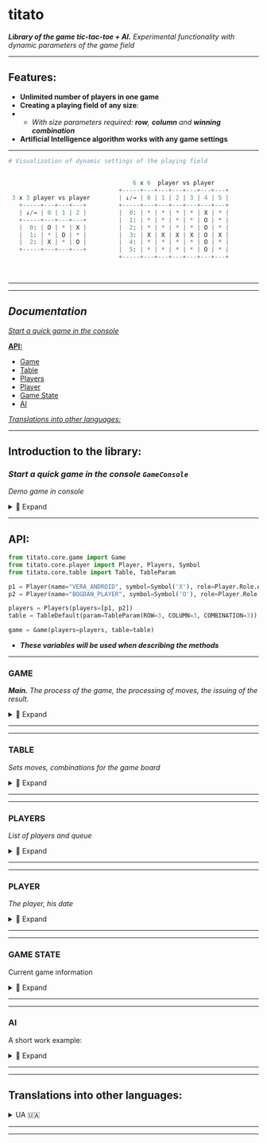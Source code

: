 # titato

___Library of the game tic-tac-toe + AI.___ _Experimental functionality with dynamic parameters of the game field_

___

## Features:
+ **Unlimited number of players in one game**
+ **Creating a playing field of any size**:
+ + *With size parameters required: **row**, **column** and **winning combination***
+ **Artificial Intelligence algorithm works with any game settings**

___

  
```python
# Visualization of dynamic settings of the playing field
                                                                               10 x 10  player vs player vs player
                                                                        +-----+---+---+---+---+---+---+---+---+---+---+
                                   6 x 6  player vs player              | ↓/→ | 0 | 1 | 2 | 3 | 4 | 5 | 6 | 7 | 8 | 9 |
                               +-----+---+---+---+---+---+---+          +-----+---+---+---+---+---+---+---+---+---+---+
 3 x 3 player vs player        | ↓/→ | 0 | 1 | 2 | 3 | 4 | 5 |          |  0: | * | * | * | * | * | * | * | * | * | * |
   +-----+---+---+---+         +-----+---+---+---+---+---+---+          |  1: | X | * | * | * | * | * | * | O | * | * |
   | ↓/→ | 0 | 1 | 2 |         |  0: | * | * | * | * | X | * |          |  2: | * | X | * | * | * | * | O | * | * | * |
   +-----+---+---+---+         |  1: | * | * | * | * | O | * |          |  3: | * | * | P | * | * | P | * | * | * | * |
   |  0: | O | * | X |         |  2: | * | * | * | * | O | * |          |  4: | * | * | * | X | O | * | * | * | * | * |
   |  1: | * | O | * |         |  3: | X | X | X | X | O | X |          |  5: | * | * | * | O | X | * | * | * | * | * |
   |  2: | X | * | O |         |  4: | * | * | * | * | O | * |          |  6: | * | * | O | * | * | X | * | * | * | * |
   +-----+---+---+---+         |  5: | * | * | * | * | O | * |          |  7: | * | O | * | * | * | * | X | * | O | * |
                               +-----+---+---+---+---+---+---+          |  8: | O | * | * | * | * | * | * | * | * | * |
                                                                        |  9: | * | * | X | P | P | P | P | O | P | P |
                                                                        +-----+---+---+---+---+---+---+---+---+---+---+
```


___
___


## ***Documentation***

[*Start a quick game in the console*](https://github.com/Steppe-Mammoth/titato/blob/dev-1.x/README.md#start-a-quick-game-in-the-console-gameconsole)

[**API:**](https://github.com/Steppe-Mammoth/titato/blob/dev-1.x/README.md#api) 
* [Game](https://github.com/Steppe-Mammoth/titato/blob/dev-1.x/README.md#game) 
* [Table](https://github.com/Steppe-Mammoth/titato/blob/dev-1.x/README.md#table) 
* [Players](https://github.com/Steppe-Mammoth/titato/blob/dev-1.x/README.md#players) 
* [Player](https://github.com/Steppe-Mammoth/titato/blob/dev-1.x/README.md#player) 
* [Game State](https://github.com/Steppe-Mammoth/titato/blob/dev-1.x/README.md#game-state) 
* [AI](https://github.com/Steppe-Mammoth/titato/blob/dev-1.x/README.md#ai) 

[*Translations into other languages:*](https://github.com/Steppe-Mammoth/titato/blob/dev-1.x/README.md#translations-into-other-languages)

___

## Introduction to the library:

### *Start a quick game in the console `GameConsole`*
*Demo game in console*

<details>
 <summary> 🤖 Expand </summary>

_We can set any size for the game table, and many players for the game_
- _AI and the list of winning combinations for players are adjusted automatically_

_We will use this. **Instead of the classic 3×3 table — let's create 7×7, and 3 players**
Let the bots play with each other this time. Let's look at it._

```python
from titato.client import GameConsole
from titato.core.player import Player, Players, Symbol
from titato.core.table import Table, TableParam


if __name__ == "__main__":
    p1 = Player(name="PETROS_ANDROID:1", symbol=Symbol('X'), role=Player.Role.ANDROID)
    p2 = Player(name="AMIGOS_ANDROID:2", symbol=Symbol('O'), role=Player.Role.ANDROID)
    p3 = Player(name="GENTOS_ANDROID:3", symbol=Symbol('K'), role=Player.Role.ANDROID)

    # p4 = Player(name="PLAYER", symbol=Symbol('P'), role=Player.Role.USER)

    players = Players(players=[p1, p2, p3])
    table = Table(param=TableParam(ROW=7, COLUMN=7, COMBINATION=5))

    game = GameConsole(players=players, table=table)
    game.start_game()
```

<details>
  <summary>Attempt #1</summary>
  
```python
WIN: PETROS_ANDROID:1 < X > | COMB: < ((1, 1), (2, 2), (3, 3), (4, 4), (5, 5)) >
+-----+---+---+---+---+---+---+---+
| ↓/→ | 0 | 1 | 2 | 3 | 4 | 5 | 6 |
+-----+---+---+---+---+---+---+---+
|  0: | O | * | * | * | K | X | K |
|  1: | K | X | * | * | O | * | X |
|  2: | X | K | X | O | K | O | X |
|  3: | K | O | K | X | X | K | O |
|  4: | K | O | X | X | X | O | X |
|  5: | O | O | K | O | O | X | X |
|  6: | * | * | O | K | * | K | K |
+-----+---+---+---+---+---+---+---+
```
</details>

<details>
  <summary>Attempt #2</summary>
  
```python
PEACE: ALL USED CELLS
+-----+---+---+---+---+---+---+---+
| ↓/→ | 0 | 1 | 2 | 3 | 4 | 5 | 6 |
+-----+---+---+---+---+---+---+---+
|  0: | X | K | K | O | O | O | X |
|  1: | K | X | X | K | X | O | K |
|  2: | X | K | O | O | O | X | K |
|  3: | O | X | K | K | O | K | X |
|  4: | X | O | K | O | O | X | O |
|  5: | X | X | O | X | X | K | K |
|  6: | K | K | X | O | K | O | X |
+-----+---+---+---+---+---+---+---+
```
</details>

<details>
  <summary>Attempt #3</summary>
  
```python
WIN: AMIGOS_ANDROID:2 < O > | COMB: < ((3, 1), (3, 2), (3, 3), (3, 4), (3, 5)) >
+-----+---+---+---+---+---+---+---+
| ↓/→ | 0 | 1 | 2 | 3 | 4 | 5 | 6 |
+-----+---+---+---+---+---+---+---+
|  0: | * | * | * | * | K | * | * |
|  1: | * | * | * | * | K | * | * |
|  2: | * | X | * | * | * | * | * |
|  3: | * | O | O | O | O | O | X |
|  4: | * | * | * | * | K | * | * |
|  5: | * | * | * | * | * | * | * |
|  6: | K | X | X | X | O | X | K |
+-----+---+---+---+---+---+---+---+
```
</details>


<details>
  <summary> * Brief description of GameConsole </summary> 

The `.start_game` method activates a while a loop with an exit condition,
if the game will be logically finished (There is a win / All cells are occupied == `game_console.game_state.is_finished`)

* For queued players that return True for the `player.is_android` method, automatic cell search is applied, 
players who return True for `player.is_user` will be prompted to enter indexes in the console

</details>




__If you want to load the processor with a hundred bots in a 1000×1000 field — no one will interfere!__

_Let's go further._

</details>

___


## API:
    
```python
from titato.core.game import Game
from titato.core.player import Player, Players, Symbol
from titato.core.table import Table, TableParam

p1 = Player(name="VERA_ANDROID", symbol=Symbol('X'), role=Player.Role.ANDROID)
p2 = Player(name="BOGDAN_PLAYER", symbol=Symbol('O'), role=Player.Role.USER)

players = Players(players=[p1, p2])
table = TableDefault(param=TableParam(ROW=3, COLUMN=3, COMBINATION=3))

game = Game(players=players, table=table)
```
+ ___These variables will be used when describing the methods___

___

### GAME 
___Main.___ _The process of the game, the processing of moves, the issuing of the result._


<details>
  <summary>📂 Expand </summary> 

___

#### - Take a step. `game.step`:
```python
def step(self, index_row: int, index_column: int, player: PlayerBase)
```
```python
# input
game.step(index_row=1, index_column=0, player=p2)  
game.step(index_row=1, index_column=2, player=p2)  
game.step(index_row=1, index_column=1, player=p2) 
```
```python
# output
+-----+---+---+---+   ->   +-----+---+---+---+   ->   +-----+---+---+---+  
| ↓/→ | 0 | 1 | 2 |   ->   | ↓/→ | 0 | 1 | 2 |   ->   | ↓/→ | 0 | 1 | 2 |
+-----+---+---+---+   ->   +-----+---+---+---+   ->   +-----+---+---+---+
|  0: | * | * | * |   ->   |  0: | * | * | * |   ->   |  0: | * | * | * |
|  1: | O | * | * |   ->   |  1: | O | * | O |   ->   |  1: | O | O | O |
|  2: | * | * | * |   ->   |  2: | * | * | * |   ->   |  2: | * | * | * |
+-----+---+---+---+   ->   +-----+---+---+---+   ->   +-----+---+---+---+
```

The function sets the player symbol `player.symbol` in the cell at the specified indices.
After successful installation, the `player.count_steps` counter is incremented by +1,
and `game.table.count_free_cells` is decreased by -1

Note:
* _If the transferred indexes do not match the possible ones in the table — an error_ `TableIndexError`
* _If you try to set a new symbol on an already occupied cell — error_ `CellAlreadyUsedError`
___

#### - Get the result. `game.result`:

```python
def result(self, player: PlayerBase) -> GameStateT
```
_Let's check the result of our previous 3 steps (in the block above), we expect winnings_

```python
# input
res = game.result(player=p2)
    
match res.code:
    case ResultCode.NO_RESULT:
        print('STATUS: NO RESULT')
    case ResultCode.WINNER:
        print(f'STATUS: WINNER. Player: {res.win_player.name}, Win comb: {res.win_combination}')
    case ResultCode.ALL_CELLS_USED:
        print('STATUS: DRAW')
``` 
```python   
# output
STATUS: WINNER. Player: BOGDAN_PLAYER, Win comb: ((1, 0), (1, 1), (1, 2))
```

For a given player, the function performs 2 checks:
* _Check for winnings. Compares player moves with winning combinations `game.table.combinations`_
* _Checking for a tie. Checks with free cell count `game.table.count_free_cells`_
  
When one of the two probabilities is valid, the `game.set_winner` or `game.set_draw` method is automatically called  
After checks and possible modifications — returns the object: `game.game_state`


Note:
* `assert res == game.game_state # True`
* _To check that one of the triggers that logically ends the game worked — call the game_state method: `.is_finished`,
if True — you have a win or a draw. You can also use `.is_winner` or `.is_draw`.  
For more details, see GameState section_

___

#### - Take a step and return the result. `game.step_result`:

```python
def step_result(self, index_row: int, index_column: int, player: PlayerBase) -> GameStateT
```
* **Unifying function**. _Replaces the successive call of `game.step` and `game.result`,
returns the result_

---

#### - AI. Get the index of the best cell for the player. `game.ai_get_step`:

```python
def ai_get_step(self, player: PlayerBase) -> CellIndex
```

AI returns a tuple with the two indices (`index_row: int, index_column: int`) of the cell
    
* _For more details, see AI section_

---

#### - AI. Make a move for a player. `game.ai_step`:

```python
def ai_step(self, player: PlayerBase)
```
* **Unifying function**. _Replaces the successive call of  `game.ai_get_step` and `game.step`_

---

#### - AI. Make a move for the player and return the result. `game.ai_step_result`:

```python
def ai_step_result(self, player: PlayerBase) -> GameStateT
```
* **Unifying function**. _Replaces the successive call of  `game.ai_get_step` and `game.step_result`,
returns the result_

___

#### - Set the winner. `game.set_winner`:

```python
def set_winner(self, player: PlayerBase, win_combination)
```

Updates the game result in the `game.game_state` object, replacing `game.game_state.code` with
`ResultCode.WINNER`, and
adds the winning result to the `game.game_state.win_player` and `game.game_state.win_combination` fields

Note:

* _This method is automatically called in the `game.result` method if the win trigger fires_
* _The result is updated via the `game.game_result.update` method_

___

#### - Set a draw `game.set_draw`:

```python
def set_draw(self)
```

Updates the game result in the `game.game_state`, object, replacing `game.game_state.code`
with `ResultCode.ALL_CELLS_USED` 

Note:

* _This method is automatically called in the `game.result` method if a draw trigger fires_
* _The result is updated via the `game.game_result.update` method_



</details>


___

___


### TABLE
_Sets moves, combinations for the game board_

<details>
  <summary>📂 Expand </summary> 

```python
table = game.table
```

___
#### - Get a playing field. `table.game_field`:

```python
@property
def game_field(self) -> GameFieldType
 ```  
Returns a 2D list of the playing field

Note:
+ _It is also available in: `game.game_field`_

___
#### - Get a list of winning combinations. `table.combinations`:    

```python
@property
def combinations(self) -> CombsType
```  

Returns a list of all winning combinations for this table
* _Combinations are created automatically according to the parameters of the table,
or manually passed to the constructor of the Table class instance_

___

#### - Get the number of free cells. `table.count_free_cells`:   

```python
@property
def count_free_cells(self) -> int
```  
Returns the number of free cells in the game filed

___

#### - Set the symbol in the cell. `table.set_symbol_cell`:   

```python
@property
def set_symbol_cell(self, index_row: int, index_column: int, symbol: SymbolBase)
``` 

Sets the passed character at the specified indices of the playing field.
Decreases the number of free cells by -1
    
Note:
* _It is this method that is automatically called in `game.step`_
    
</details>  

___
___



### PLAYERS
 
_List of players and queue_ 
   
<details>
  <summary>📂 Expand </summary> 
  

```python
players = game.players
```  
___

#### - Get a list of players. `players.player_list`:   

```python
@property
def players_list(self) -> list[PlayerT]:
```  

Returns a list of all players

Note:
* _This list changes after using the `players.shuffle_players` method_
    
___


#### - Get the current player. `players.current_player`:   

```python
@property
def current_player(self) -> PlayerT
```  

Returns the current player from the queue
    
___

#### - Set and get the next player. `players.set_get_next_player`:        

```python
def set_get_next_player(self) -> PlayerT
```  

Replaces the current player with the next player in the queue and returns it

Note:
* _After that, this player is available in the `players.current_player' method_
    
___

#### - Shuffle the players list. `players.shuffle_players`:        
```python
def shuffle_players(self)
```  
Shuffles the player list and replaces the current queue with a new one.
    
Note:
* _The first player from the new queue will be set as the current one, and is available in `players.current_player`_
</details>  

___

___


### PLAYER

_The player, his date_

<details>
  <summary>📂 Expand </summary> 

```python
# titato.core.player.player.py

class Role(Enum):
    USER = 1
    ANDROID = 2
```  
```python
player = game.current_player
```  
___

#### - Get a role.. `player.role`:   
```python
@property
def role(self) -> Role
```
___

#### - Get a symbol. `player.symbol`:   
```python
@property
def symbol(self) -> SymbolBase
```  
Returns an object of class Symbol of the player

___

#### - Get the player step count `player.count_steps`:   
```python
@property
def count_steps(self) -> int
```  
Returns the number of steps taken by the player

___

#### - Is this an android? `player.is_android`:   
```python
@property
def is_android(self) -> bool
```  
Returns True if the player has role `Role.ANDROID`
Otherwise — False

___

#### - Is this a user? `player.is_user`:  
```python
@property
def is_user(self) -> bool
```  
Returns True if the player has role `Role.USER`  
Otherwise — False

___

#### - Add step for player. `player.add_count_step`:  
```python
def add_count_step(self)
```  

Adds +1 to the player's step counter

Note:
* This method is automatically called in `table.set_symbol_cell`


</details>  

___
___


### GAME STATE

Current game information

<details>
  <summary>📂 Expand </summary> 

```python
# titato.core.game.result.py

class ResultCode(Enum):
    NO_RESULT = 0
    ALL_CELLS_USED = 1
    WINNER = 2
```  

```python
game_state = game.game_state
```  

___

#### - Get game status code. `game_result.code`:   
```python
@property
def code(self) -> ResultCode
```  

Returns the status code of the game

Note:

* _The initial value is set to `Result Code.NO_RESULT`_

___


#### - Get the winning player. `game_result.win_player`:   
```python
@property
def win_player(self) -> Optional[PlayerBase]
```

Returns the winning player if it was added by the `game_result.update` method

___


#### - Get a winning combination. `game_result.win_combination`:   
```python
@property
def win_combination(self) -> Optional[CombType]
```  

Returns the winning combination if it was added by the `game_result.update` method

___


#### - Game is over? `game_result.is_finished`:   
```python
@property
def is_finished(self) -> bool
```  

Returns True if `game_result.code` is `ResultCode.ALL_CELLS_USED` or `ResultCode.WINNER`  
Otherwise — False

___


#### - Is the game still on? `game_result.is_continues`:   
```python
@property
def is_continues(self) -> bool
```  
Returns True if `game_result.code` is `ResultCode.NO_RESULT`  
Otherwise — False

___


#### - Is there a win? `game_result.is_winner`:   
```python
@property
def is_winner(self) -> bool
```  
Returns True if `game_result.code` is `ResultCode.WINNER`  
Otherwise — False

___


#### - Is there a draw? `game_result.is_draw`:   
```python
@property
def is_draw(self) -> bool
```  
Returns True if `game_result.code` is `ResultCode.ALL_CELLS_USED`  
Otherwise — False

___


#### - Update result. `game_result.update`:   
```python
def update(self,
           code: Optional[ResultCode] = None,
           win_player: Optional[PlayerBase] = None,
           win_combination: Optional[CombType] = None)
```  
Updates data about the current game result.

Note:

* _`game_result.code` - automatically updated when the `game.set_draw` or `game.set_winner` method is used_
* _`game_result.win_player` and `game_result.win_combination` -  
automatically updated when the `game.set_winner` method is used_  
For more details, see section Game, methods: `game.set_draw` and `game.set_winner`

</details>

___
___


### AI

A short work example:

<details>
  <summary> 📂 Expand </summary> 

```python
p1 = Player(name="PLAYER", symbol=Symbol('X'))
p2 = Player(name="ANDROID", symbol=Symbol('O'))
...
```
```python
game.step(2, 2, player=p1)
game.step(0, 0, player=p1)

game.ai_step(p2)  # result in second table

+-----+---+---+---+   ->   +-----+---+---+---+
| ↓/→ | 0 | 1 | 2 |   ->   | ↓/→ | 0 | 1 | 2 |
+-----+---+---+---+   ->   +-----+---+---+---+
|  0: | X | * | * |   ->   |  0: | X | * | * |
|  1: | * | * | * |   ->   |  1: | * | O | * |
|  2: | * | * | X |   ->   |  2: | * | * | X |
+-----+---+---+---+   ->   +-----+---+---+---+
```
* The AI algorithm understands that the opponent's next move is likely to collect a winning combination, so it blocks it

Let's consider the second situation

```python
game.step(0, 0, player=p1)  # X
game.step(2, 0, player=p1)  # X

game.step(0, 2, player=p2)  # O
game.step(2, 2, player=p2)  # O

game.ai_step(p2)  # result in second table

+-----+---+---+---+   ->   +-----+---+---+---+
| ↓/→ | 0 | 1 | 2 |   ->   | ↓/→ | 0 | 1 | 2 |
+-----+---+---+---+   ->   +-----+---+---+---+
|  0: | X | * | O |   ->   |  0: | X | * | O |
|  1: | * | * | * |   ->   |  1: | * | * | O |
|  2: | X | * | O |   ->   |  2: | X | * | O |
+-----+---+---+---+   ->   +-----+---+---+---+
```
* The AI algorithm prioritizes its own winnings,
with the understanding that there will be no next winning move for the opponent
___
</details>


___
___


## Translations into other languages:


<details>
 <summary>UA 🇺🇦</summary>

___

## Знайомство з бібліотекою

### Старт швидкої гри в консолі. `GameConsole`
Демо гра в консолі

<details>
 <summary> 🤖 Розгорнути </summary>

_Ми можемо задати будь-який розмір для ігрової таблиці та безліч гравців для гри_ 
- _AI й перелік виграшних комбінацій для гравців підлаштуються автоматично_

_Скористаємося цим. **Замість класичної таблиці 3х3 - створимо 7х7, та 3 гравці**  
Цього разу боти хай грають один з одним. Поглянемо на це_

```python
from titato.client import GameConsole
from titato.core.player import Player, Players, Symbol
from titato.core.table import Table, TableParam


if __name__ == "__main__":
    p1 = Player(name="PETROS_ANDROID:1", symbol=Symbol('X'), role=Player.Role.ANDROID)
    p2 = Player(name="AMIGOS_ANDROID:2", symbol=Symbol('O'), role=Player.Role.ANDROID)
    p3 = Player(name="GENTOS_ANDROID:3", symbol=Symbol('K'), role=Player.Role.ANDROID)

    # p4 = Player(name="PLAYER", symbol=Symbol('P'), role=Player.Role.USER)

    players = Players(players=[p1, p2, p3])
    table = Table(param=TableParam(ROW=7, COLUMN=7, COMBINATION=5))

    game = GameConsole(players=players, table=table)
    game.start_game()
```

<details>
  <summary>Спроба №1</summary>
  
```python
WIN: PETROS_ANDROID:1 < X > | COMB: < ((1, 1), (2, 2), (3, 3), (4, 4), (5, 5)) >
+-----+---+---+---+---+---+---+---+
| ↓/→ | 0 | 1 | 2 | 3 | 4 | 5 | 6 |
+-----+---+---+---+---+---+---+---+
|  0: | O | * | * | * | K | X | K |
|  1: | K | X | * | * | O | * | X |
|  2: | X | K | X | O | K | O | X |
|  3: | K | O | K | X | X | K | O |
|  4: | K | O | X | X | X | O | X |
|  5: | O | O | K | O | O | X | X |
|  6: | * | * | O | K | * | K | K |
+-----+---+---+---+---+---+---+---+
```
</details>

<details>
  <summary>Спроба №2</summary>
  
```python
PEACE: ALL USED CELLS
+-----+---+---+---+---+---+---+---+
| ↓/→ | 0 | 1 | 2 | 3 | 4 | 5 | 6 |
+-----+---+---+---+---+---+---+---+
|  0: | X | K | K | O | O | O | X |
|  1: | K | X | X | K | X | O | K |
|  2: | X | K | O | O | O | X | K |
|  3: | O | X | K | K | O | K | X |
|  4: | X | O | K | O | O | X | O |
|  5: | X | X | O | X | X | K | K |
|  6: | K | K | X | O | K | O | X |
+-----+---+---+---+---+---+---+---+
```
</details>

<details>
  <summary>Спроба №3</summary>
  
```python
WIN: AMIGOS_ANDROID:2 < O > | COMB: < ((3, 1), (3, 2), (3, 3), (3, 4), (3, 5)) >
+-----+---+---+---+---+---+---+---+
| ↓/→ | 0 | 1 | 2 | 3 | 4 | 5 | 6 |
+-----+---+---+---+---+---+---+---+
|  0: | * | * | * | * | K | * | * |
|  1: | * | * | * | * | K | * | * |
|  2: | * | X | * | * | * | * | * |
|  3: | * | O | O | O | O | O | X |
|  4: | * | * | * | * | K | * | * |
|  5: | * | * | * | * | * | * | * |
|  6: | K | X | X | X | O | X | K |
+-----+---+---+---+---+---+---+---+
```
</details>



<details>
  <summary> * Короткий опис  GameConsole</summary> 

Метод `.start_game` активує цикл while з умовою виходу,
якщо гра буде логічно закінчено (Є виграш / Всі клітинки зайняті == `game_console.game_state.is_finished`)

* Для гравців в черзі, які повертають True для методу `player.is_android` застосовуються автоматичний пошук клітинки, 
а для гравців які повернуть True для `player.is_user` буде запропоновано ввести індекси в консолі

</details>


__Як захочете нагрузити процесор сотнею ботів в 1000х1000 полі — ніхто не завадить!__
_Підемо далі_

</details>

___
___

## API:

    
```python
from titato.core.game import Game
from titato.core.player import Player, Players, Symbol
from titato.core.table import Table, TableParam

p1 = Player(name="VERA_ANDROID", symbol=Symbol('X'), role=Player.Role.ANDROID)
p2 = Player(name="BOGDAN_PLAYER", symbol=Symbol('O'), role=Player.Role.USER)

players = Players(players=[p1, p2])
table = TableDefault(param=TableParam(ROW=3, COLUMN=3, COMBINATION=3))

game = Game(players=players, table=table)
```
+ ___Ці змінні будуть використовуватись при описі методів___

___

### GAME 
___Головний.___ _Процес гри, обробка ходів, видача результату._


<details>
  <summary>📂 Розгорнути</summary> 

___

#### - Зробити крок. `game.step`:
```python
def step(self, index_row: int, index_column: int, player: PlayerBase)
```
```python
# input
game.step(index_row=1, index_column=0, player=p2)  
game.step(index_row=1, index_column=2, player=p2)  
game.step(index_row=1, index_column=1, player=p2) 
```
```python
# output
+-----+---+---+---+   ->   +-----+---+---+---+   ->   +-----+---+---+---+  
| ↓/→ | 0 | 1 | 2 |   ->   | ↓/→ | 0 | 1 | 2 |   ->   | ↓/→ | 0 | 1 | 2 |
+-----+---+---+---+   ->   +-----+---+---+---+   ->   +-----+---+---+---+
|  0: | * | * | * |   ->   |  0: | * | * | * |   ->   |  0: | * | * | * |
|  1: | O | * | * |   ->   |  1: | O | * | O |   ->   |  1: | O | O | O |
|  2: | * | * | * |   ->   |  2: | * | * | * |   ->   |  2: | * | * | * |
+-----+---+---+---+   ->   +-----+---+---+---+   ->   +-----+---+---+---+
```
Функція встановлює символ гравця `player.symbol` в клітинку за вказаними індексами.  
Після успішного встановлення лічильник `player.count_steps` збільшується на +1,
а `game.table.count_free_cells` зменшується на -1

Примітка:
* _Якщо передані індекси не збігаються з можливими в таблиці - помилка_ `TableIndexError`
* _Якщо ви намагаєтесь встановити новий символ на вже зайняту клітинку - помилка_ `CellAlreadyUsedError`

___

#### - Отримати результат. `game.result`:

```python
def result(self, player: PlayerBase) -> GameStateT
```
_Перевіримо результат наших попередніх 3-ох кроків (в блоці вище), очікуємо виграш_
```python
# input
res = game.result(player=p2)
    
match res.code:
    case ResultCode.NO_RESULT:
        print('STATUS: NO RESULT')
    case ResultCode.WINNER:
        print(f'STATUS: WINNER. Player: {res.win_player.name}, Win comb: {res.win_combination}')
    case ResultCode.ALL_CELLS_USED:
        print('STATUS: DRAW')
``` 
```python   
# output
STATUS: WINNER. Player: BOGDAN_PLAYER, Win comb: ((1, 0), (1, 1), (1, 2))
```
Для заданого гравця функція проводить 2 перевірки:
* _Пошуку виграшу. Звіряється з виграшними комбінаціями `game.table.combinations`_
* _Перевірка на нічию. Звіряється з показником вільних клітинок `game.table.count_free_cells`_
  
Коли одна з двох вірогідностей дійсна, автоматично викликається метод `game.set_winner` або `game.set_draw`
Після перевірок та можливих модифікацій — повертає об'єкт: `game.game_state`

Примітка: 
* `assert res == game.game_state  # True`
* _Щоб перевірити що одна з тригерів які логічно завершує гру спрацювала — викликаємо в game_state метод: `.is_finished`,
якщо True - в нас є виграш або нічия. Також можете використати `.is_winner` або `.is_draw`.  
Детальніше див. розділ GameState_

___

#### - Зробити крок і повернути результат. `game.step_result`:

```python
def step_result(self, index_row: int, index_column: int, player: PlayerBase) -> GameStateT
```
* **Об'єднувальний метод**. _Заміняє почерговий виклик  `game.step` і `game.result`, повертає результат останнього_

---

#### - AI. Отримати індекс найкращої клітинки для гравця. `game.ai_get_step`:

```python
def ai_get_step(self, player: PlayerBase) -> CellIndex
```
AI повертає кортеж з двома індексами (`index_row: int, index_column: int`) клітинки
    
* _Детальніше див. розділ AI_

---

#### - AI. Зробити хід для гравця. `game.ai_step`:

```python
def ai_step(self, player: PlayerBase)
```
* **Об'єднувальний метод**. _Заміняє почерговий виклик.  `game.ai_get_step` і `game.step`_

---

#### - AI. Зробити хід для гравця і повернути результат. `game.ai_step_result`:

```python
def ai_step_result(self, player: PlayerBase) -> GameStateT
```
* **Об'єднувальний метод**. _Заміняє почерговий виклик  `game.ai_get_step` і `game.step_result`,
повертає результат останнього_
   

___

#### - Встановити переможця. `game.set_winner`:

```python
def set_winner(self, player: PlayerBase, win_combination)
```

Оновлює результат гри в об'єкті `game.game_state`, замінюючи  `game.game_state.code` на `ResultCode.WINNER`, і
додає результат виграшу в поля `game.game_state.win_player` і `game.game_state.win_combination` 

Примітка:

* _Цей метод автоматично викликається в роботі методу `game.result`, якщо спрацьовує тригер перемоги_
* _Оновлення результату виконується через метод `game.game_result.update`_
 
___

#### - Встановити нічию. `game.set_draw`:

```python
def set_draw(self)
```

Оновлює результат гри в об'єкті `game.game_state`, замінюючи `game.game_state.code` на `ResultCode.ALL_CELLS_USED`,  

Примітка:

* _Цей метод автоматично викликається в роботі методу `game.result`, якщо спрацьовує тригер нічиєї_
* _Оновлення результату виконується через метод `game.game_result.update`_

  
  
</details>


___
___


### TABLE
_Виставляння ходів, комбінації для таблиці_

<details>
  <summary>📂 Розгорнути</summary> 

```python
table = game.table
```

___
#### - Отримати ігрове поле. `table.game_field`:

```python
@property
def game_field(self) -> GameFieldType
 ```  
Повертає двовимірний список ігрового поля 

Примітка:
+ _Також доступний в `game.game_field`_

___
#### - Отримати список виграшних комбінацій. `table.combinations`:    

```python
@property
def combinations(self) -> CombsType
```  
Повертає список всіх виграшних комбінацій для цієї таблиці
* _Комбінації створюються автоматично за параметрами таблиці,
або передаються вручну в конструктор екземпляра класу Table_

___

#### - Отримати кількість вільних клітинок. `table.count_free_cells`:   

```python
@property
def count_free_cells(self) -> int
```  
Повертає кількість вільних клітинок в таблиці

___

#### - Встановити символ в клітку. `table.set_symbol_cell`:   

```python
@property
def set_symbol_cell(self, index_row: int, index_column: int, symbol: SymbolBase)
``` 
Встановлює переданий символ за вказаними індексами ігрового поля.  
Зменшує рахунок вільних клітинок на -1  
    
Примітка:
* _Цей метод автоматично викликається в `game.step`_
    
</details>  

___
___

### PLAYERS
 
_Список гравців і черга_ 
   
<details>
  <summary>📂 Розгорнути</summary> 
  

```python
players = game.players
```  
___

#### - Отримати список гравців. `players.player_list`:   

```python
@property
def players_list(self) -> list[PlayerT]:
```  
Повертає список всіх гравців  

Примітка:
* _Цей список змінюється після застосування методу `players.shuffle_players`_
    
___


#### - Отримати поточного гравця. `players.current_player`:   

```python
@property
def current_player(self) -> PlayerT
```  
Повертає поточного гравця з черги
    
___

#### - Встановити й отримати наступного гравця. `players.set_get_next_player`:        

```python
def set_get_next_player(self) -> PlayerT
```  
Заміняє поточного гравця на наступного з черги й повертає його

Примітка:
* _Після цього цей гравець доступний в методі `players.current_player`_
    
___

#### - Перемішати список гравців. `players.shuffle_players`:        
```python
def shuffle_players(self)
```  
Перемішує список гравців й заміняє чинну чергу на нову.  
    
Примітка:
* _Перший гравець з нової черги буде встановлений як теперішній, і доступний в `players.current_player`_

</details>  

___

___
### PLAYER

_Гравець, його данні_

<details>
  <summary>📂 Розгорнути</summary> 

```python
# titato.core.player.player.py

class Role(Enum):
    USER = 1
    ANDROID = 2
```  
```python
player = game.current_player
```  
___

#### - Отримати роль. `player.role`:   
```python
@property
def role(self) -> Role
```  
Повертає роль гравця

___

#### - Отримати символ. `player.symbol`:   
```python
@property
def symbol(self) -> SymbolBase
```  
Повертає об'єкт класу Symbol гравця

___

#### - Отримати кількість кроків гравця. `player.count_steps`:   
```python
@property
def count_steps(self) -> int
```  
Повертає кількість зроблених кроків гравця

___

#### - Це андроїд? `player.is_android`:   
```python
@property
def is_android(self) -> bool
```  
Повертає True якщо гравець з роллю `Role.ANDROID`  
Інакше - False

___

#### - Це юзер? `player.is_user`:  
```python
@property
def is_user(self) -> bool
```  
Повертає True якщо гравець з роллю `Role.USER`  
Інакше - False

___

#### - Додати крок для гравця. `player.add_count_step`:  
```python
def add_count_step(self)
```  
Додає +1 до лічильника кроків гравця  

Примітка:
* Цей метод автоматично викликається в `table.set_symbol_cell`


</details>  

___
___

### GAME STATE

Поточний результат гри

<details>
  <summary>📂 Розгорнути </summary> 

```python
# titato.core.game.result.py

class ResultCode(Enum):
    NO_RESULT = 0
    ALL_CELLS_USED = 1
    WINNER = 2
```  

```python
game_state = game.game_state
```  

___

#### - Отримати код гри. `game_result.code`:   
```python
@property
def code(self) -> ResultCode
```  
Повертає статус код гри:

Примітка:

* _Початкове значення встановлене як `ResultCode.NO_RESULT`_

___


#### - Отримати виграшного гравця. `game_result.win_player`:   
```python
@property
def win_player(self) -> Optional[PlayerBase]
```
Повертає виграшного гравця, якщо він був доданий методом `game_result.update`

___


#### - Отримати виграшну комбінацію. `game_result.win_combination`:   
```python
@property
def win_combination(self) -> Optional[CombType]
```  
Повертає виграшну комбінацію, якщо вона була доданий методом `game_result.update`

___


#### - Гра закінчена? `game_result.is_finished`:   
```python
@property
def is_finished(self) -> bool
```  
Повертає True якщо `game_result.code` має значення `ResultCode.ALL_CELLS_USED` або `ResultCode.WINNER`  
Інакше - False

___


#### - Гра продовжується? `game_result.is_continues`:   
```python
@property
def is_continues(self) -> bool
```  
Повертає True якщо `game_result.code` має значення `ResultCode.NO_RESULT`  
Інакше - False

___


#### - Є виграш? `game_result.is_winner`:   
```python
@property
def is_winner(self) -> bool
```  
Повертає True якщо `game_result.code` має значення `ResultCode.WINNER`  
Інакше - False

___


#### - Є нічия? `game_result.is_draw`:   
```python
@property
def is_draw(self) -> bool
```  
Повертає True якщо `game_result.code` має значення `ResultCode.ALL_CELLS_USED`  
Інакше - False

___


#### - Оновити результат. `game_result.update`:   
```python
def update(self,
           code: Optional[ResultCode] = None,
           win_player: Optional[PlayerBase] = None,
           win_combination: Optional[CombType] = None)
```  
Оновлює дані про поточний результат гри.

Примітка:

* _`game_result.code` - автоматично оновлюється коли застосовується метод `game.set_draw` або `game.set_winner`_
* _`game_result.win_player` і `game_result.win_combination` -  
автоматично оновлюється коли застосовується метод `game.set_winner`_  
Детальніше див. розділ Game, методи: `game.set_draw` і `game.set_winner`

</details>

___
___

### AI

Короткий приклад роботи

<details>
  <summary> 📂 Розгорнути </summary> 


```python
p1 = Player(name="PLAYER", symbol=Symbol('X'))
p2 = Player(name="ANDROID", symbol=Symbol('O'))
...
```
```python
game.step(2, 2, player=p1)
game.step(0, 0, player=p1)

game.ai_step(p2)  # result in second table

+-----+---+---+---+   ->   +-----+---+---+---+
| ↓/→ | 0 | 1 | 2 |   ->   | ↓/→ | 0 | 1 | 2 |
+-----+---+---+---+   ->   +-----+---+---+---+
|  0: | X | * | * |   ->   |  0: | X | * | * |
|  1: | * | * | * |   ->   |  1: | * | O | * |
|  2: | * | * | X |   ->   |  2: | * | * | X |
+-----+---+---+---+   ->   +-----+---+---+---+
```
* AI алгоритм розуміє, що наступний хід для суперника ймовірно збере виграшну комбінацію, тому перекриває його

Розглянемо другу ситуацію
```python
game.step(0, 0, player=p1)  # X
game.step(2, 0, player=p1)  # X

game.step(0, 2, player=p2)  # O
game.step(2, 2, player=p2)  # O

game.ai_step(p2)  # result in second table

+-----+---+---+---+   ->   +-----+---+---+---+
| ↓/→ | 0 | 1 | 2 |   ->   | ↓/→ | 0 | 1 | 2 |
+-----+---+---+---+   ->   +-----+---+---+---+
|  0: | X | * | O |   ->   |  0: | X | * | O |
|  1: | * | * | * |   ->   |  1: | * | * | O |
|  2: | X | * | O |   ->   |  2: | X | * | O |
+-----+---+---+---+   ->   +-----+---+---+---+
```

* AI алгоритм ставить в пріоритет свій виграш, розуміючи що наступного виграшного ходу для суперника — вже не буде
___

</details>


</details>

___
___
